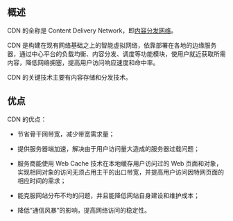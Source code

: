 ## 概述

CDN 的全称是 Content Delivery Network，即[内容分发网络](https://baike.baidu.com/item/内容分发网络/4034265)。

CDN 是构建在现有网络基础之上的智能虚拟网络，依靠部署在各地的边缘服务器，通过中心平台的负载均衡、内容分发、调度等功能模块，使用户就近获取所需内容，降低网络拥塞，提高用户访问响应速度和命中率。

CDN 的关键技术主要有内容存储和分发技术。

## 优点

CDN 的优点：

- 节省骨干网带宽，减少带宽需求量；

- 提供服务器端加速，解决由于用户访问量大造成的服务器过载问题；

- 服务商能使用 Web Cache 技术在本地缓存用户访问过的 Web 页面和对象，实现相同对象的访问无须占用主干的出口带宽，并提高用户访问因特网页面的相应时间的需求；

- 能克服网站分布不均的问题，并且能降低网站自身建设和维护成本；

- 降低“通信风暴”的影响，提高网络访问的稳定性。